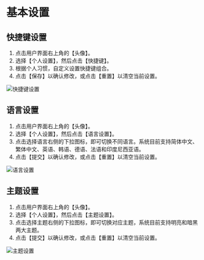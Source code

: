# 基本设置

## 快捷键设置

1. 点击用户界面右上角的【头像】。
2. 选择【个人设置】，然后点击【快捷键】。
3. 根据个人习惯，自定义设置快捷键组合。
4. 点击【保存】以确认修改，或点击【重置】以清空当前设置。

![快捷键设置](/img/light/help_pic_set4.png)

## 语言设置

1. 点击用户界面右上角的【头像】。
2. 选择【个人设置】，然后点击【语言设置】。
3. 点击选择语言右侧的下拉图标，即可切换不同语言。系统目前支持简体中文、繁体中文、英语、韩语、德语、法语和印度尼西亚语。
4. 点击【提交】以确认修改，或点击【重置】以清空当前设置。

![语言设置](/img/light/help_pic_set5.png)

## 主题设置

1. 点击用户界面右上角的【头像】。
2. 选择【个人设置】，然后点击【主题设置】。
3. 点击选择主题右侧的下拉图标，即可切换对应主题，系统目前支持明亮和暗黑两大主题。
4. 点击【提交】以确认修改，或点击【重置】以清空当前设置。

![主题设置](/img/light/help_pic_set6.png)